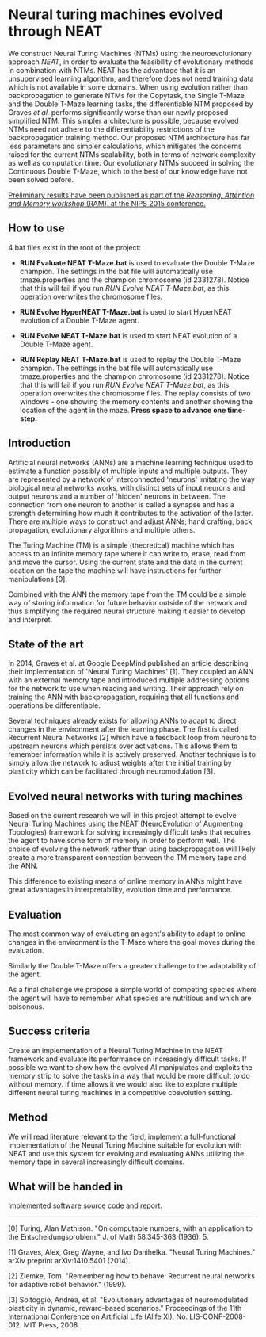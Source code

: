 Neural turing machines evolved through NEAT
===========================================

We construct Neural Turing Machines (NTMs) using the neuroevolutionary approach *NEAT*, in order to evaluate the feasibility of evolutionary methods in combination with NTMs.
NEAT has the advantage that it is an unsupervised learning algorithm, and therefore does not need training data which is not available in some domains.
When using evolution rather than backpropagation to generate NTMs for the Copytask, the Single T-Maze and the Double T-Maze learning tasks, the differentiable NTM proposed by Graves *et al.* performs significantly worse than our newly proposed simplified NTM.
This simpler architecture is possible, because evolved NTMs need not adhere to the differentiability restrictions of the backpropagation training method. 
Our proposed NTM architecture has far less parameters and simpler calculations, which mitigates the concerns raised for the current NTMs scalability, both in terms of network complexity as well as computation time. 
Our evolutionary NTMs succeed in solving the Continuous Double T-Maze, which to the best of our knowledge have not been solved before.

[Preliminary results have been published as part of the *Reasoning, Attention and Memory workshop* (RAM), at the NIPS 2015 conference.](http://sebastianrisi.com/wp-content/uploads/greve_ram15.pdf)

How to use
-------------
4 bat files exist in the root of the project:

* **RUN Evaluate NEAT T-Maze.bat** is used to evaluate the Double T-Maze champion. The settings in the bat file will automatically use tmaze.properties and the champion chromosome (id 2331278). Notice that this will fail if you run *RUN Evolve NEAT T-Maze.bat*, as this operation overwrites the chromosome files.

* **RUN Evolve HyperNEAT T-Maze.bat** is used to start HyperNEAT evolution of a Double T-Maze agent.

* **RUN Evolve NEAT T-Maze.bat** is used to start NEAT evolution of a Double T-Maze agent.

* **RUN Replay NEAT T-Maze.bat** is used to replay the Double T-Maze champion. The settings in the bat file will automatically use tmaze.properties and the champion chromosome (id 2331278). Notice that this will fail if you run *RUN Evolve NEAT T-Maze.bat*, as this operation overwrites the chromosome files.
The replay consists of two windows - one showing the memory contents and another showing the location of the agent in the maze. **Press space to advance one time-step.**






Introduction
-------------
Artificial neural networks (ANNs) are a machine learning technique used to estimate a function possibly of multiple inputs and multiple outputs. They are represented by a network of interconnected 'neurons' imitating the way biological neural networks works, with distinct sets of input neurons and output neurons and a number of 'hidden' neurons in between. The connection from one neuron to another is called a synapse and has a strength determining how much it contributes to the activation of the latter.
There are multiple ways to construct and adjust ANNs; hand crafting, back propagation, evolutionary algorithms and multiple others.

The Turing Machine (TM) is a simple (theoretical) machine which has access to an infinite memory tape where it can write to, erase, read from and move the cursor. Using the current state and the data in the current location on the tape the machine will have instructions for further manipulations [0].

Combined with the ANN the memory tape from the TM could be a simple way of storing information for future behavior outside of the network and thus simplifying the required neural structure making it easier to develop and interpret.


State of the art
----------------------
In 2014, Graves et al. at Google DeepMind published an article describing their implementation of 'Neural Turing Machines' [1]. They coupled an ANN with an external memory tape and introduced multiple addressing options for the network to use when reading and writing. Their approach rely on training the ANN with backpropagation, requiring that all functions and operations be differentiable.

Several techniques already exists for allowing ANNs to adapt to direct changes in the environment after the learning phase. The first is called Recurrent Neural Networks [2] which have a feedback loop from neurons to upstream neurons which persists over activations. This allows them to remember information while it is actively preserved. Another technique is to simply allow the network to adjust weights after the initial training by plasticity which can be facilitated through neuromodulation [3]. 


Evolved neural networks with turing machines
---------------------------------------------

Based on the current research we will in this project attempt to evolve Neural Turing Machines using the NEAT (NeuroEvolution of Augmenting Topologies) framework for solving increasingly difficult tasks that requires the agent to have some form of memory in order to perform well.
The choice of evolving the network rather than using backpropagation will likely create a more transparent connection between the TM memory tape and the ANN.

This difference to existing means of online memory in ANNs might have great advantages in interpretability, evolution time and performance.

Evaluation
------------------
The most common way of evaluating an agent's ability to adapt to online changes in the environment is the T-Maze where the goal moves during the evaluation.

Similarly the Double T-Maze offers a greater challenge to the adaptability of the agent. 

As a final challenge we propose a simple world of competing species where the agent will have to remember what species are nutritious and which are poisonous.


Success criteria
-----------------
Create an implementation of a Neural Turing Machine in the NEAT framework and evaluate its performance on increasingly difficult tasks.
If possible we want to show how the evolved AI manipulates and exploits the memory strip to solve the tasks in a way that would be more difficult to do without memory. 
If time allows it we would also like to explore multiple different neural turing machines in a competitive coevolution setting.


Method
---------------
We will read literature relevant to the field, implement a full-functional implementation of the Neural Turing Machine suitable for evolution with NEAT and use this system for evolving and evaluating ANNs utilizing the memory tape in several increasingly difficult domains.

What will be handed in
----------------------
Implemented software source code and report.


-------------------------------------------------
[0] Turing, Alan Mathison. "On computable numbers, with an application to the Entscheidungsproblem." J. of Math 58.345-363 (1936): 5.

[1] Graves, Alex, Greg Wayne, and Ivo Danihelka. "Neural Turing Machines." arXiv preprint arXiv:1410.5401 (2014).

[2] Ziemke, Tom. "Remembering how to behave: Recurrent neural networks for adaptive robot behavior." (1999).

[3] Soltoggio, Andrea, et al. "Evolutionary advantages of neuromodulated plasticity in dynamic, reward-based scenarios." Proceedings of the 11th International Conference on Artificial Life (Alife XI). No. LIS-CONF-2008-012. MIT Press, 2008.
